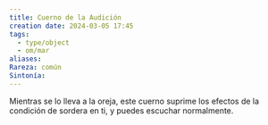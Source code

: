 ```yaml
---
title: Cuerno de la Audición
creation date: 2024-03-05 17:45
tags:
  - type/object
  - om/mar
aliases: 
Rareza: común
Sintonía:
---
```

Mientras se lo lleva a la oreja, este cuerno suprime los efectos de la condición de sordera en ti, y puedes escuchar normalmente.